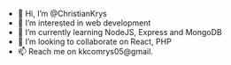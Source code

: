 - 👋 Hi, I’m @ChristianKrys
- 👀 I’m interested in web development
- 🌱 I’m currently learning NodeJS, Express and MongoDB
- 💞️ I’m looking to collaborate on React, PHP
- 📫 Reach me on kkcomrys05@gmail.

<!---
ChristianKrys/ChristianKrys is a ✨ special ✨ repository because its `README.md` (this file) appears on your GitHub profile.
You can click the Preview link to take a look at your changes.
--->
